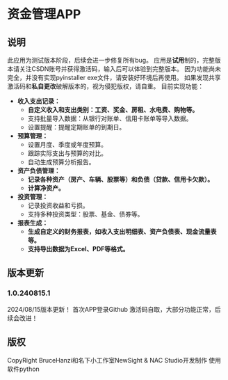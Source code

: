# 资金管理APP

## 说明
此应用为测试版本阶段，后续会进一步修复所有bug。
应用是**试用**制的，完整版本请关注CSDN账号并获得激活码，输入后可以体验到完整版本。
因为功能尚未完全，并没有实现pyinstaller exe文件，请安装好环境后再使用。
如果发现共享激活码和**私自更改**破解版本的，视为侵犯版权，请自重。
目前实现功能：



* **收入支出记录：**
    * **自定义收入和支出类别：工资、奖金、房租、水电费、购物等。**
    * 支持批量导入数据：从银行对账单、信用卡账单等导入数据。
    * 设置提醒：提醒定期账单的到期日。
* **预算管理：**
    * 设置月度、季度或年度预算。
    * 跟踪实际支出与预算的对比。
    * 自动生成预算分析报告。
* **资产负债管理：**
    * **记录各种资产（房产、车辆、股票等）和负债（贷款、信用卡欠款）。**
    * **计算净资产。**
* **投资管理：**
    * 记录投资收益和亏损。
    * 支持多种投资类型：股票、基金、债券等。
* **报表生成：**
    * **生成自定义的财务报表，如收入支出明细表、资产负债表、现金流量表等。**
    * **支持导出数据为Excel、PDF等格式。**

## 版本更新
### 1.0.240815.1
2024/08/15版本更新！
首次APP登录Github
激活码自取，大部分功能正常，后续会改进！

## 版权
CopyRight BruceHanzi和名下小工作室NewSight & NAC Studio开发制作
使用软件python
